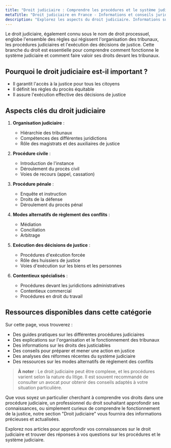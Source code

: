 ```yaml
---
title: "Droit judiciaire : Comprendre les procédures et le système judiciaire"
metaTitle: "Droit judiciaire en France - Informations et conseils juridiques | Mon-annuaire-avocat.fr"
description: "Explorez les aspects du droit judiciaire. Informations sur l'organisation judiciaire, les procédures civiles et pénales, les voies de recours et l'exécution des décisions de justice."
---
```


Le droit judiciaire, également connu sous le nom de droit processuel, englobe l'ensemble des règles qui régissent l'organisation des tribunaux, les procédures judiciaires et l'exécution des décisions de justice. Cette branche du droit est essentielle pour comprendre comment fonctionne le système judiciaire et comment faire valoir ses droits devant les tribunaux.

## Pourquoi le droit judiciaire est-il important ?

- Il garantit l'accès à la justice pour tous les citoyens
- Il définit les règles du procès équitable
- Il assure l'exécution effective des décisions de justice

## Aspects clés du droit judiciaire

1. **Organisation judiciaire** :
   - Hiérarchie des tribunaux
   - Compétences des différentes juridictions
   - Rôle des magistrats et des auxiliaires de justice

2. **Procédure civile** :
   - Introduction de l'instance
   - Déroulement du procès civil
   - Voies de recours (appel, cassation)

3. **Procédure pénale** :
   - Enquête et instruction
   - Droits de la défense
   - Déroulement du procès pénal

4. **Modes alternatifs de règlement des conflits** :
   - Médiation
   - Conciliation
   - Arbitrage

5. **Exécution des décisions de justice** :
   - Procédures d'exécution forcée
   - Rôle des huissiers de justice
   - Voies d'exécution sur les biens et les personnes

6. **Contentieux spécialisés** :
   - Procédures devant les juridictions administratives
   - Contentieux commercial
   - Procédures en droit du travail

## Ressources disponibles dans cette catégorie

Sur cette page, vous trouverez :

- Des guides pratiques sur les différentes procédures judiciaires
- Des explications sur l'organisation et le fonctionnement des tribunaux
- Des informations sur les droits des justiciables
- Des conseils pour préparer et mener une action en justice
- Des analyses des réformes récentes du système judiciaire
- Des ressources sur les modes alternatifs de règlement des conflits

> **À noter** : Le droit judiciaire peut être complexe, et les procédures varient selon la nature du litige. Il est souvent recommandé de consulter un avocat pour obtenir des conseils adaptés à votre situation particulière.

Que vous soyez un particulier cherchant à comprendre vos droits dans une procédure judiciaire, un professionnel du droit souhaitant approfondir ses connaissances, ou simplement curieux de comprendre le fonctionnement de la justice, notre section "Droit judiciaire" vous fournira des informations précieuses et actualisées.

Explorez nos articles pour approfondir vos connaissances sur le droit judiciaire et trouver des réponses à vos questions sur les procédures et le système judiciaire.